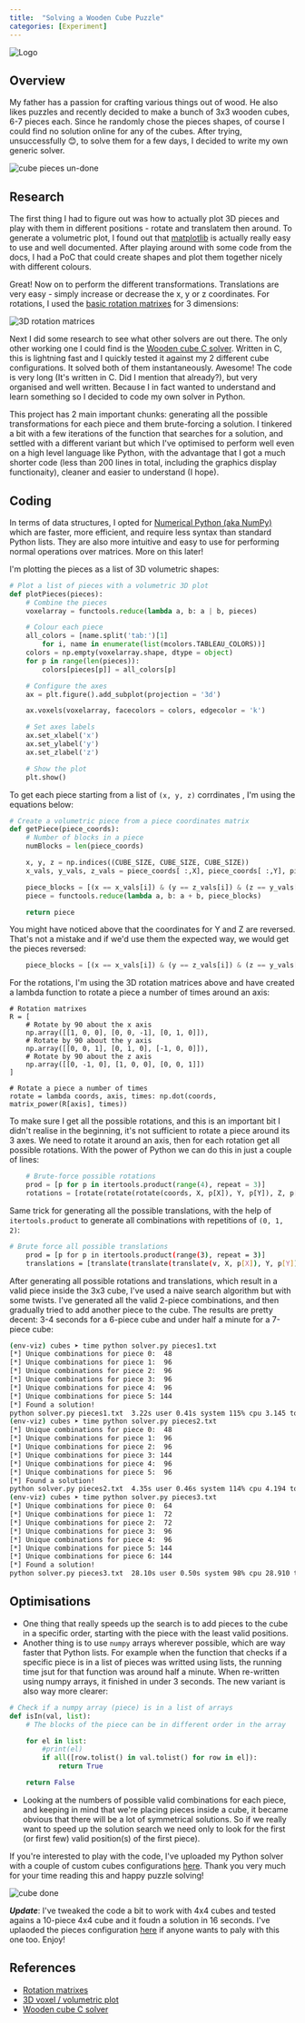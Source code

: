 ```yaml
---
title:  "Solving a Wooden Cube Puzzle"
categories: [Experiment]
---
```


![Logo](/assets/images/cube-done.jpeg)

## Overview

My father has a passion for crafting various things out of wood. He also likes puzzles and recently decided to make a bunch of 3x3 wooden cubes, 6-7 pieces each. Since he randomly chose the pieces shapes, of course I could find no solution online for any of the cubes. After trying, unsuccessfully 😊, to solve them for a few days, I decided to write my own generic solver.

<img src="/assets/images/cube-pieces.jpeg" alt="cube pieces un-done" class="figure-body">

## Research 

The first thing I had to figure out was how to actually plot 3D pieces and play with them in different positions - rotate and translatem then around. To generate a volumetric plot, I found out that [matplotlib](https://matplotlib.org/stable/gallery/mplot3d/voxels.html) is actually really easy to use and well documented. After playing around with some code from the docs, I had a PoC that could create shapes and plot them together nicely with different colours. 

Great! Now on to perform the different transformations. Translations are very easy - simply increase or decrease the x, y or z coordinates. For rotations, I used the [basic rotation matrixes](https://en.wikipedia.org/wiki/Rotation_matrix) for 3 dimensions: 

<img src="/assets/images/rotations-colour.png" alt="3D rotation matrices" class="figure-body">

Next I did some research to see what other solvers are out there. The only other working one I could find is the [Wooden cube C solver](https://github.com/RONRON2904/WoodenCubeSolver). Written in C, this is lightning fast and I quickly tested it against my 2 different cube configurations. It solved both of them instantaneously. Awesome! The code is very long (It's written in C. Did I mention that already?), but very organised and well written. Because I in fact wanted to understand and learn something so I decided to code my own solver in Python.

This project has 2 main important chunks: generating all the possible transformations for each piece and them brute-forcing a solution. I tinkered a bit with a few iterations of the function that searches for a solution, and settled with a different variant but which I've optimised to perform well even on a high level language like Python, with the advantage that I got a much shorter code (less than 200 lines in total, including the graphics display functionaity), cleaner and easier to understand (I hope).

## Coding

In terms of data structures, I opted for [Numerical Python (aka NumPy)](https://www.geeksforgeeks.org/numpy-array-in-python/) which are faster, more efficient, and require less syntax than standard Python lists. They are also more intuitive and easy to use for performing normal operations over matrices. More on this later!

I'm plotting the pieces as a list of 3D volumetric shapes:
```python
# Plot a list of pieces with a volumetric 3D plot
def plotPieces(pieces):
    # Combine the pieces
    voxelarray = functools.reduce(lambda a, b: a | b, pieces)

    # Colour each piece
    all_colors = [name.split('tab:')[1]
        for i, name in enumerate(list(mcolors.TABLEAU_COLORS))]
    colors = np.empty(voxelarray.shape, dtype = object)
    for p in range(len(pieces)):
        colors[pieces[p]] = all_colors[p]

    # Configure the axes
    ax = plt.figure().add_subplot(projection = '3d')

    ax.voxels(voxelarray, facecolors = colors, edgecolor = 'k')

    # Set axes labels
    ax.set_xlabel('x')
    ax.set_ylabel('y')
    ax.set_zlabel('z')

    # Show the plot
    plt.show()
```

To get each piece starting from a list of `(x, y, z)` corrdinates , I'm using the equations below:

```python
# Create a volumetric piece from a piece coordinates matrix
def getPiece(piece_coords):
    # Number of blocks in a piece
    numBlocks = len(piece_coords)

    x, y, z = np.indices((CUBE_SIZE, CUBE_SIZE, CUBE_SIZE))
    x_vals, y_vals, z_vals = piece_coords[ :,X], piece_coords[ :,Y], piece_coords[ :,Z]

    piece_blocks = [(x == x_vals[i]) & (y == z_vals[i]) & (z == y_vals[i]) for i in range(numBlocks)]
    piece = functools.reduce(lambda a, b: a + b, piece_blocks)

    return piece
```

You might have noticed above that the coordinates for Y and Z are reversed. That's not a mistake and if we'd use them the expected way, we would get the pieces reversed:
```python
    piece_blocks = [(x == x_vals[i]) & (y == z_vals[i]) & (z == y_vals[i]) for i in range(numBlocks)]
```

For the rotations, I'm using the 3D rotation matrices above and have created a lambda function to rotate a piece a number of times around an axis:
```
# Rotation matrixes
R = [
    # Rotate by 90 about the x axis
    np.array([[1, 0, 0], [0, 0, -1], [0, 1, 0]]),
    # Rotate by 90 about the y axis
    np.array([[0, 0, 1], [0, 1, 0], [-1, 0, 0]]),
    # Rotate by 90 about the z axis
    np.array([[0, -1, 0], [1, 0, 0], [0, 0, 1]])
]

# Rotate a piece a number of times
rotate = lambda coords, axis, times: np.dot(coords, matrix_power(R[axis], times))
```

To make sure I get all the possible rotations, and this is an important bit I didn't realise in the beginning, it's not sufficient to rotate a piece around its 3 axes. We need to rotate it around an axis, then for each rotation get all possible rotations. With the power of Python we can do this in just a couple of lines:

```python
    # Brute-force possible rotations
    prod = [p for p in itertools.product(range(4), repeat = 3)]
    rotations = [rotate(rotate(rotate(coords, X, p[X]), Y, p[Y]), Z, p[Z]) for p in prod]
```

Same trick for generating all the possible translations, with the help of `itertools.product` to generate all combinations with repetitions of `(0, 1, 2)`:

```bash
# Brute force all possible translations
    prod = [p for p in itertools.product(range(3), repeat = 3)]
    translations = [translate(translate(translate(v, X, p[X]), Y, p[Y]), Z, p[Z]) for p in prod for v in valid]
```

After generating all possible rotations and translations, which result in a valid piece inside the 3x3 cube, I've used a naive search algorithm but with some twists. I've generated all the valid 2-piece combinations, and then gradually tried to add another piece to the cube. The results are pretty decent: 3-4 seconds for a 6-piece cube and under half a minute for a 7-piece cube:
```bash
(env-viz) cubes ➤ time python solver.py pieces1.txt
[*] Unique combinations for piece 0:  48
[*] Unique combinations for piece 1:  96
[*] Unique combinations for piece 2:  96
[*] Unique combinations for piece 3:  96
[*] Unique combinations for piece 4:  96
[*] Unique combinations for piece 5: 144
[*] Found a solution!
python solver.py pieces1.txt  3.22s user 0.41s system 115% cpu 3.145 total
(env-viz) cubes ➤ time python solver.py pieces2.txt
[*] Unique combinations for piece 0:  48
[*] Unique combinations for piece 1:  96
[*] Unique combinations for piece 2:  96
[*] Unique combinations for piece 3: 144
[*] Unique combinations for piece 4:  96
[*] Unique combinations for piece 5:  96
[*] Found a solution!
python solver.py pieces2.txt  4.35s user 0.46s system 114% cpu 4.194 total
(env-viz) cubes ➤ time python solver.py pieces3.txt
[*] Unique combinations for piece 0:  64
[*] Unique combinations for piece 1:  72
[*] Unique combinations for piece 2:  72
[*] Unique combinations for piece 3:  96
[*] Unique combinations for piece 4:  96
[*] Unique combinations for piece 5: 144
[*] Unique combinations for piece 6: 144
[*] Found a solution!
python solver.py pieces3.txt  28.10s user 0.50s system 98% cpu 28.910 total
```

## Optimisations
* One thing that really speeds up the search is to add pieces to the cube in a specific order, starting with the piece with the least valid positions. 
* Another thing is to use `numpy` arrays wherever possible, which are way faster that Python lists. For example when the function that checks if a specific piece is in a list of pieces was writted using lists, the running time jsut for that function was around half a minute. When re-written using numpy arrays, it finished in under 3 seconds. The new variant is also way more clearer:
```python
# Check if a numpy array (piece) is in a list of arrays
def isIn(val, list):
    # The blocks of the piece can be in different order in the array

    for el in list:
        #print(el)
        if all([row.tolist() in val.tolist() for row in el]):
            return True

    return False
```
* Looking at the numbers of possible valid combinations for each piece, and keeping in mind that we're placing pieces inside a cube, it became obvious that there will be a lot of symmetrical solutions. So if we really want to speed up the solution search we need only to look for the first (or first few) valid position(s) of the first piece). 

If you're interested to play with the code, I've uploaded my Python solver with a couple of custom cubes configurations [here](https://gist.github.com/livz/9e46b01afa1a22cdfabe1d5919bde14c). Thank you very much for your time reading this and happy puzzle solving!

<img src="/assets/images/solution.png" align="middle" alt="cube done" class="figure-body">

_**Update**_: I've tweaked the code a bit to work with 4x4 cubes and tested agains a 10-piece 4x4 cube and it foudn a solution in 16 seconds. I've uplaoded the pieces configuration [here](https://gist.github.com/livz/9e46b01afa1a22cdfabe1d5919bde14c) if anyone wants to paly with this one too. Enjoy!

## References

* [Rotation matrixes](https://en.wikipedia.org/wiki/Rotation_matrix)
* [3D voxel / volumetric plot](https://matplotlib.org/stable/gallery/mplot3d/voxels.html)
* [Wooden cube C solver](https://github.com/RONRON2904/WoodenCubeSolver)

